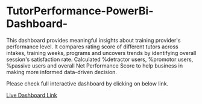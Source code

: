 # TutorPerformance-PowerBi-Dashboard-

This dashboard provides meaningful insights about training provider's performance level. It compares rating score of different tutors across intakes, training weeks, programs and uncovers trends by identifying overall session's satisfaction rate. Calculated %detractor users, %promotor users, %passive users and overall Net Performance Score to help business in making more informed data-driven decision.

Please check full interactive dashboard by clicking on below link.
 
 [Live Dashboard Link](https://app.powerbi.com/view?r=eyJrIjoiNjRiOWUyNTUtZTMwNi00ODliLWI1OTktYzBiZWYyYmQ3Y2E2IiwidCI6ImE4ZDQ4NGQ1LTI5OGUtNDgyMy04NjQ5LWI1MDk0MzM0ODlmZiJ9)

 

